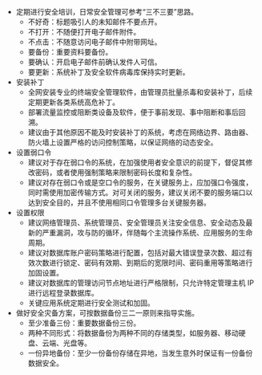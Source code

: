 - 定期进行安全培训，日常安全管理可参考“三不三要”思路。
	- 不好奇：标题吸引人的未知邮件不要点开。
	- 不打开：不随便打开电子邮件附件。
	- 不点击：不随意访问电子邮件中附带网址。
	- 要备份：重要资料要备份。
	- 要确认：开启电子邮件前确认发件人可信。
	- 要更新：系统补丁及安全软件病毒库保持实时更新。
- 安装补丁
	- 全网安装专业的终端安全管理软件，由管理员批量杀毒和安装补丁，后续定期更新各类系统高危补丁。
	- 部署流量监控或阻断类设备及软件，便于事前发现、事中阻断和事后回溯。
	- 建议由于其他原因不能及时安装补丁的系统，考虑在网络边界、路由器、防火墙上设置严格的访问控制策略，以保证网络的动态安全。
- 设置弱口令
	- 建议对于存在弱口令的系统，在加强使用者安全意识的前提下，督促其修改密码，或者使用强制策略来限制密码长度和复杂性。
	- 建议对存在弱口令或是空口令的服务，在关键服务上，应加强口令强度，同时需使用加密传输方式。对可关闭的服务，建议关闭不要的服务端口以达到安全目的，并且不使用相同口令管理多台关键服务器。
- 设置权限
	- 建议网络管理员、系统管理员、安全管理员关注安全信息、安全动态及最新的严重漏洞，攻与防的循环，伴随每个主流操作系统、应用服务的生命周期。
	- 建议对数据库账户密码策略进行配置，包括对最大错误登录次数、超过有效次数进行锁定、密码有效期、到期后的宽限时间、密码重用等策略进行加固设置。
	- 建议对数据库的管理访问节点地址进行严格限制，只允许特定管理主机 IP 进行远程登录数据库。
	- 关键应用系统定期进行安全测试和加固。
- 做好安全灾备方案，可按数据备份三二一原则来指导实施。
	- 至少准备三份：重要数据备份三份。
	- 两种不同形式：将数据备份为两种不同的存储类型，如服务器、移动硬盘、云端、光盘等。
	- 一份异地备份：至少一份备份存储在异地，当发生意外时保证有一份备份数据安全。
